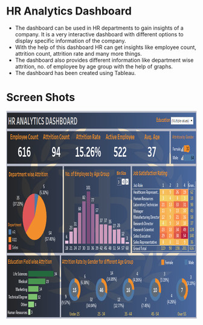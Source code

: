 # HR Analytics Dashboard
* The dashboard can be used in HR departments to gain insights of a company. It is a very interactive dashboard with different options to display specific information of the company.
* With the help of this dashboard HR can get insights like employee count, attrition count, attrition rate and many more things.
* The dashboard also provides different information like department wise attrition, no. of employee by age group with the help of graphs.
* The dashboard has been created using Tableau.

# Screen Shots
<div>
<p float="left">
  <img src="ss.png" width="975" height="549"/>
</p>
</div>
